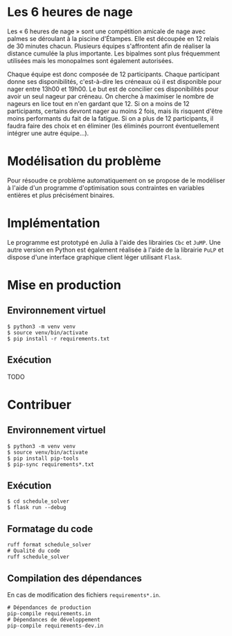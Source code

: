 # Les 6 heures de nage
Les « 6 heures de nage » sont une compétition amicale de nage avec palmes 
se déroulant à la piscine d'Étampes. Elle est découpée en 12 relais de 30 minutes 
chacun. Plusieurs équipes s'affrontent afin de réaliser la distance cumulée la 
plus importante. Les bipalmes sont plus fréquemment utilisées mais les monopalmes 
sont également autorisées.

Chaque équipe est donc composée de 12 participants. Chaque participant donne
ses disponibilités, c'est-à-dire les créneaux où il est disponible pour nager
entre 13h00 et 19h00. Le but est de concilier ces disponibilités pour avoir
un seul nageur par créneau. On cherche à maximiser le nombre de nageurs en lice
tout en n'en gardant que 12. Si on a moins de 12 participants, certains devront
nager au moins 2 fois, mais ils risquent d'être moins performants du fait de la 
fatigue. Si on a plus de 12 participants, il faudra faire des choix et en éliminer 
(les éliminés pourront éventuellement intégrer une autre équipe...).

# Modélisation du problème
Pour résoudre ce problème automatiquement on se propose de le modéliser à l'aide
d'un programme d'optimisation sous contraintes en variables entières et plus
précisément binaires.

# Implémentation
Le programme est prototypé en Julia à l'aide des librairies `Cbc` et `JuMP`.
Une autre version en Python est également réalisée à l'aide de la librairie `PuLP`
et dispose d'une interface graphique client léger utilisant `Flask`.

# Mise en production
## Environnement virtuel
```shell
$ python3 -m venv venv
$ source venv/bin/activate
$ pip install -r requirements.txt
```

## Exécution
TODO

# Contribuer
## Environnement virtuel
```shell
$ python3 -m venv venv
$ source venv/bin/activate
$ pip install pip-tools
$ pip-sync requirements*.txt
```

## Exécution
```shell
$ cd schedule_solver
$ flask run --debug
```

## Formatage du code
```shell
ruff format schedule_solver
# Qualité du code
ruff schedule_solver
```

## Compilation des dépendances
En cas de modification des fichiers `requirements*.in`.
```shell
# Dépendances de production
pip-compile requirements.in
# Dépendances de développement
pip-compile requirements-dev.in
```
